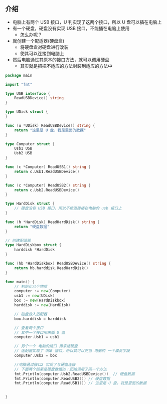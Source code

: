 ## 介绍

*   电脑上有两个 USB 接口，U 判实现了这两个接口，所以 U 盘可以插在电脑上
*   有一个硬盘，硬盘没有实现 USB 接口，不能插在电脑上使用
    *   怎么办呢？
*   就创建一个配适器(硬盘盒)
    *   将硬盘盒对硬盘进行改装
    *   使其可以连接到电脑上
*   然后电脑通过其原本的接口方法，就可以调用硬盘
    *   其实就是把把不适应的方法封装到适应的方法中

```go
package main

import "fmt"

type USB interface {
	ReadUSBDevice() string
}

type UDisk struct {
}

func (u *UDisk) ReadUSBDevice() string {
	return "这里是 U 盘，我是里面的数据"
}

type Computer struct {
	Usb1 USB
	Usb2 USB
}

func (c *Computer) ReadUSB1() string {
	return c.Usb1.ReadUSBDevice()
}

func (c *Computer) ReadUSB2() string {
	return c.Usb2.ReadUSBDevice()
}

type HardDisk struct {
	// 硬盘没有 USB 接口，所以不能直接插在电脑的 usb 接口上
}

func (h *HardDisk) ReadHardDisk() string {
	return "硬盘数据"
}

// 创建配适器
type HardDiskbox struct {
	harddisk *HardDisk
}

func (hb *HardDiskbox) ReadUSBDevice() string {
	return hb.harddisk.ReadHardDisk()
}

func main() {
	// 初始化几个物质
	computer := new(Computer)
	usb1 := new(UDisk)
	box := new(HardDiskbox)
	harddisk := new(HardDisk)

	// 磁盘放入适配器
	box.harddisk = harddisk

	// 查看两个接口
	// 其中一个接口用来插 U 盘
	computer.Usb1 = usb1

	// 另个一个 电脑的插口 用来插硬盘
	// 适配器实现了 USB 接口，所以其可以充当 电脑的 一个成员字段
	computer.Usb2 = box

	//电脑通过接口2 实现了与硬盘连接
	// 下面两个结果是硬盘数据的：起始调用了同一个方法
	fmt.Println(computer.Usb2.ReadUSBDevice())  // 硬盘数据
	fmt.Println(computer.ReadUSB2()) // 硬盘数据
	fmt.Println(computer.ReadUSB1()) // 这里是 U 盘，我是里面的数据
	

}

```

